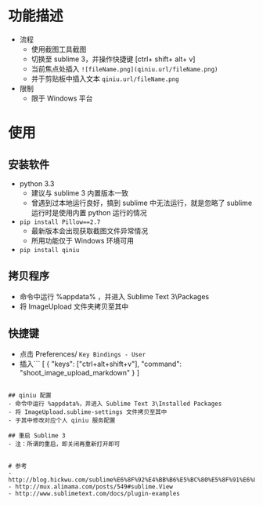 
# 功能描述
- 流程
	- 使用截图工具截图
	- 切换至 sublime 3，并操作快捷键 [ctrl+ shift+ alt+ v]
	- 当前焦点处插入 `![fileName.png](qiniu.url/fileName.png)`
	- 并于剪贴板中插入文本 `qiniu.url/fileName.png`
- 限制
	- 限于 Windows 平台


# 使用
## 安装软件
- python 3.3 
	- 建议与 sublime 3 内置版本一致
	- 曾遇到过本地运行良好，搞到 sublime 中无法运行，就是忽略了 sublime 运行时是使用内置 python 运行的情况
- `pip install Pillow==2.7 `
	- 最新版本会出现获取截图文件异常情况
	- 所用功能仅于 Windows 环境可用
- `pip install qiniu`

## 拷贝程序
- 命令中运行 %appdata%
，并进入 Sublime Text 3\Packages
- 将 ImageUpload 文件夹拷贝至其中

## 快捷键
- 点击 Preferences/ `Key Bindings - User`
- 插入```
[
	{ "keys": ["ctrl+alt+shift+v"], "command": "shoot_image_upload_markdown" }
]
```

## qiniu 配置
- 命令中运行 %appdata%，并进入 Sublime Text 3\Installed Packages
- 将 ImageUpload.sublime-settings 文件拷贝至其中
- 于其中修改对应个人 qiniu 服务配置

## 重启 Sublime 3
- 注：所谓的重启，即关闭再重新打开即可


# 参考
- http://blog.hickwu.com/sublime%E6%8F%92%E4%BB%B6%E5%BC%80%E5%8F%91%E6%89%8B%E8%AE%B0
- http://mux.alimama.com/posts/549#sublime.View
- http://www.sublimetext.com/docs/plugin-examples